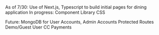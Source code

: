As of 7/30: Use of Next.js, Typescript to build initial pages for dining application
In progress:
  Component Library
  CSS

Future:
  MongoDB for User Accounts, Admin Accounts
  Protected Routes
  Demo/Guest User
  CC Payments
